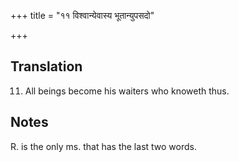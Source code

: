 +++
title = "११ विश्वान्येवास्य भूतान्युपसदो"

+++
## Translation
11. All beings become his waiters who knoweth thus.

## Notes
R. is the only ms. that has the last two words.
